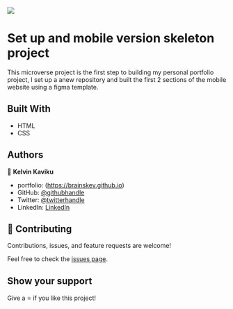 ![](https://img.shields.io/badge/Microverse-blueviolet)

# Set up and mobile version skeleton project

This microverse project is the first step to building my personal portfolio project, I  set up a anew repository and built the first 2 sections of the mobile website using a figma template. 

## Built With

- HTML
- CSS




## Authors

👤 **Kelvin Kaviku**

- portfolio: (https://brainskev.github.io)
- GitHub: [@githubhandle](https://github.com/brainskev)
- Twitter: [@twitterhandle](https://twitter.com/kevin_ngotho?s=09)
- LinkedIn: [LinkedIn](https://www.linkedin.com/in/kelvin-kaviku-5178001a6)


## 🤝 Contributing

Contributions, issues, and feature requests are welcome!

Feel free to check the [issues page](../../issues/).

## Show your support

Give a ⭐️ if you like this project!
